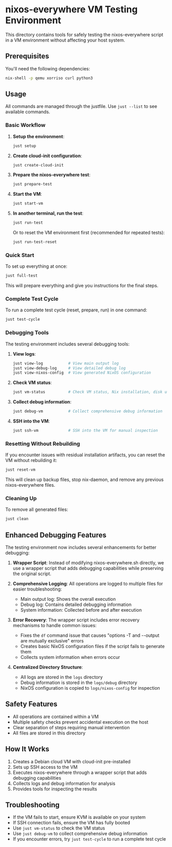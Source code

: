 # nixos-everywhere VM Testing Environment

This directory contains tools for safely testing the nixos-everywhere script in a VM environment without affecting your host system.

## Prerequisites

You'll need the following dependencies:

```bash
nix-shell -p qemu xorriso curl python3
```

## Usage

All commands are managed through the justfile. Use `just --list` to see available commands.

### Basic Workflow

1. **Setup the environment**:
   ```bash
   just setup
   ```

2. **Create cloud-init configuration**:
   ```bash
   just create-cloud-init
   ```

3. **Prepare the nixos-everywhere test**:
   ```bash
   just prepare-test
   ```

4. **Start the VM**:
   ```bash
   just start-vm
   ```

5. **In another terminal, run the test**:
   ```bash
   just run-test
   ```
   
   Or to reset the VM environment first (recommended for repeated tests):
   ```bash
   just run-test-reset
   ```

### Quick Start

To set up everything at once:

```bash
just full-test
```

This will prepare everything and give you instructions for the final steps.

### Complete Test Cycle

To run a complete test cycle (reset, prepare, run) in one command:

```bash
just test-cycle
```

### Debugging Tools

The testing environment includes several debugging tools:

1. **View logs**:
   ```bash
   just view-log           # View main output log
   just view-debug-log     # View detailed debug log
   just view-nixos-config  # View generated NixOS configuration
   ```

2. **Check VM status**:
   ```bash
   just vm-status          # Check VM status, Nix installation, disk usage, etc.
   ```

3. **Collect debug information**:
   ```bash
   just debug-vm           # Collect comprehensive debug information
   ```

4. **SSH into the VM**:
   ```bash
   just ssh-vm             # SSH into the VM for manual inspection
   ```

### Resetting Without Rebuilding

If you encounter issues with residual installation artifacts, you can reset the VM without rebuilding it:

```bash
just reset-vm
```

This will clean up backup files, stop nix-daemon, and remove any previous nixos-everywhere files.

### Cleaning Up

To remove all generated files:

```bash
just clean
```

## Enhanced Debugging Features

The testing environment now includes several enhancements for better debugging:

1. **Wrapper Script**: Instead of modifying nixos-everywhere.sh directly, we use a wrapper script that adds debugging capabilities while preserving the original script.

2. **Comprehensive Logging**: All operations are logged to multiple files for easier troubleshooting:
   - Main output log: Shows the overall execution
   - Debug log: Contains detailed debugging information
   - System information: Collected before and after execution

3. **Error Recovery**: The wrapper script includes error recovery mechanisms to handle common issues:
   - Fixes the `df` command issue that causes "options -T and --output are mutually exclusive" errors
   - Creates basic NixOS configuration files if the script fails to generate them
   - Collects system information when errors occur

4. **Centralized Directory Structure**:
   - All logs are stored in the `logs` directory
   - Debug information is stored in the `logs/debug` directory
   - NixOS configuration is copied to `logs/nixos-config` for inspection

## Safety Features

- All operations are contained within a VM
- Multiple safety checks prevent accidental execution on the host
- Clear separation of steps requiring manual intervention
- All files are stored in this directory

## How It Works

1. Creates a Debian cloud VM with cloud-init pre-installed
2. Sets up SSH access to the VM
3. Executes nixos-everywhere through a wrapper script that adds debugging capabilities
4. Collects logs and debug information for analysis
5. Provides tools for inspecting the results

## Troubleshooting

- If the VM fails to start, ensure KVM is available on your system
- If SSH connection fails, ensure the VM has fully booted
- Use `just vm-status` to check the VM status
- Use `just debug-vm` to collect comprehensive debug information
- If you encounter errors, try `just test-cycle` to run a complete test cycle